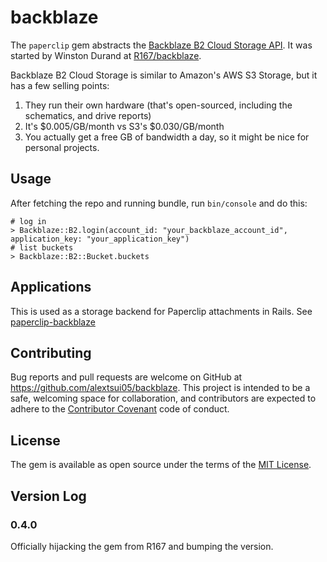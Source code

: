 # backblaze

The `paperclip` gem abstracts the [Backblaze B2 Cloud Storage API](https://www.backblaze.com/b2/docs/).
It was started by Winston Durand at [R167/backblaze](https://github.com/R167/backblaze).

Backblaze B2 Cloud Storage is similar to Amazon's AWS S3 Storage, but it has a few selling points:

1. They run their own hardware (that's open-sourced, including the schematics, and drive reports)
2. It's $0.005/GB/month vs S3's $0.030/GB/month
3. You actually get a free GB of bandwidth a day, so it might be nice for personal projects.

## Usage

After fetching the repo and running bundle, run `bin/console` and do this:

```
# log in
> Backblaze::B2.login(account_id: "your_backblaze_account_id", application_key: "your_application_key")
# list buckets
> Backblaze::B2::Bucket.buckets
```

## Applications

This is used as a storage backend for Paperclip attachments in Rails. See [paperclip-backblaze](https://github.com/alextsui05/paperclip-backblaze)

## Contributing

Bug reports and pull requests are welcome on GitHub at
https://github.com/alextsui05/backblaze. This project is intended to be a safe,
welcoming space for collaboration, and contributors are expected to adhere to
the [Contributor Covenant](contributor-covenant.org) code of conduct.

## License

The gem is available as open source under the terms of the [MIT License](http://opensource.org/licenses/MIT).

## Version Log

### 0.4.0

Officially hijacking the gem from R167 and bumping the version.

